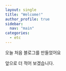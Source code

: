 ```yaml
---
layout: single
title: "Welcome!"
author_profile: true
sidebar:
  nav: "main"
categories:
  - etc
---
```


오늘 처음 블로그를 만들었어요

앞으로 더 적어 보겠습니다.
